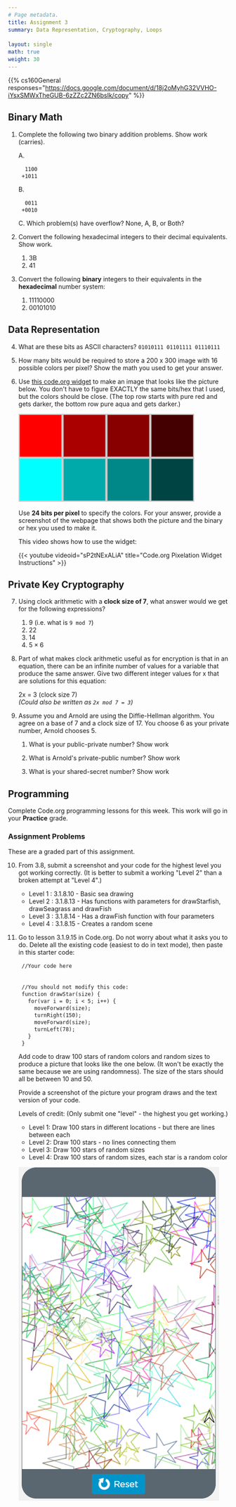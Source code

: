 ```yaml
---
# Page metadata.
title: Assignment 3
summary: Data Representation, Cryptography, Loops

layout: single
math: true
weight: 30
---
```


{{% cs160General responses="https://docs.google.com/document/d/18j2oMyhG32VVHO-iYsxSMWxTheGUB-6zZZc2ZN6bsIk/copy" %}}

## Binary Math

1. Complete the following two binary addition problems. Show work (carries).

    A.

         1100
        +1011

    B.

         0011
        +0010

    C. Which problem(s) have overflow? None, A, B, or Both?

1. Convert the following hexadecimal integers to their decimal equivalents.  Show work.
    1. 3B
    1. 41

1. Convert the following **binary** integers to their equivalents in the **hexadecimal** number system:

    1. 11110000
    1. 00101010

## Data Representation

4. What are these bits as ASCII characters? `01010111 01101111 01110111`

1. How many bits would be required to store a 200 x 300 image with 16 possible colors per pixel?
Show the math you used to get your answer.

1. Use [this code.org widget](https://studio.code.org/s/pixelation/stage/5/puzzle/1) to
    make an image that looks like the picture below. You don't have to figure EXACTLY the same
    bits/hex that I used, but the colors should be close. (The top row starts with pure red
    and gets darker, the bottom row pure aqua and gets darker.)

    ![Sample picture](squares.png)

    Use **24 bits per pixel** to specify the colors. For your answer, provide a
    screenshot of the webpage that shows both the picture
    and the binary or hex you used to make it.

    This video shows how to use the widget:

    {{< youtube videoid="sP2tNExALiA" title="Code.org Pixelation Widget Instructions" >}}

## Private Key Cryptography

7. Using clock arithmetic with a **clock size of 7**, what answer would we get for
the following expressions?
    1. 9 (i.e. what is `9 mod 7`)
    2. 22
    3. 14
    4. $\displaystyle 5\times 6$

1. Part of what makes clock arithmetic useful as for encryption is that in an equation, there
can be an infinite number of values for a variable that produce the same answer.
Give two different integer values for x that are solutions for this equation:

    2x = 3 (clock size 7)  
    *(Could also be written as `2x mod 7 = 3`)*

1. Assume you and Arnold are using the Diffie-Hellman algorithm.
You agree on a base of 7 and a clock size of 17.
You choose 6 as your private number, Arnold chooses 5.

    1. What is your public-private number? Show work

    1. What is Arnold's private-public number? Show work

    1. What is your shared-secret number? Show work

## Programming

Complete Code.org programming lessons for this week. This work will go in your
**Practice** grade.

### Assignment Problems

These are a graded part of this assignment.

10. From 3.8, submit a screenshot and your code for the highest level you got working correctly.
 (It is better to submit a working "Level 2" than a broken attempt at "Level 4".)

    * Level 1 : 3.1.8.10 - Basic sea drawing
    * Level 2 : 3.1.8.13 - Has functions with parameters for drawStarfish, drawSeagrass and drawFish
    * Level 3 : 3.1.8.14 - Has a drawFish function with four parameters
    * Level 4 : 3.1.8.15 - Creates a random scene

1. Go to lesson 3.1.9.15 in Code.org. Do not worry about what it asks you to do.
Delete all the existing code (easiest to do in text mode), then paste in this starter code:

        //Your code here
        

        //You should not modify this code:
        function drawStar(size) {
          for(var i = 0; i < 5; i++) {
            moveForward(size);
            turnRight(150);
            moveForward(size);
            turnLeft(78);
          }
        }

    Add code to draw 100 stars of random colors and random sizes to produce a picture that looks
    like the one below. (It won't be exactly the same because we are using randomness).
    The size of the stars should all be between 10 and 50.

    Provide a screenshot of the picture your program draws and the text version of your code.

    Levels of credit: (Only submit one "level" - the highest you get working.)

    * Level 1: Draw 100 stars in different locations - but there are lines between each
    * Level 2: Draw 100 stars - no lines connecting them
    * Level 3: Draw 100 stars of random sizes
    * Level 4: Draw 100 stars of random sizes, each star is a random color  
     
    ![Sample picture](random_stars.png)
